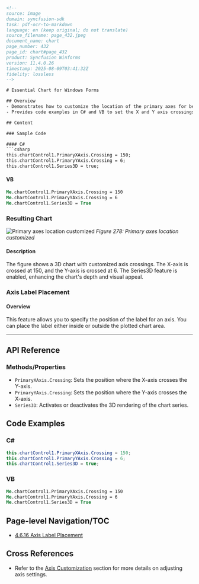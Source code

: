```html
<!-- 
source: image
domain: syncfusion-sdk
task: pdf-ocr-to-markdown
language: en (keep original; do not translate)
source_filename: page_432.jpeg
document_name: chart
page_number: 432
page_id: chart#page_432
product: Syncfusion Winforms
version: 11.4.0.26
timestamp: 2025-08-09T03:41:32Z
fidelity: lossless
-->

# Essential Chart for Windows Forms

## Overview
- Demonstrates how to customize the location of the primary axes for better visibility and interpretation in a 3D chart.
- Provides code examples in C# and VB to set the X and Y axis crossings and activate 3D series.

## Content

### Sample Code

#### C#
```csharp
this.chartControl1.PrimaryXAxis.Crossing = 150;
this.chartControl1.PrimaryYAxis.Crossing = 6;
this.chartControl1.Series3D = true;
```

#### VB
```vb
Me.chartControl1.PrimaryXAxis.Crossing = 150
Me.chartControl1.PrimaryYAxis.Crossing = 6
Me.chartControl1.Series3D = True
```

### Resulting Chart

![Primary axes location customized](https://example.com/crossing_demo.png)
*Figure 278: Primary axes location customized*

#### Description
The figure shows a 3D chart with customized axis crossings. The X-axis is crossed at 150, and the Y-axis is crossed at 6. The Series3D feature is enabled, enhancing the chart's depth and visual appeal.

### Axis Label Placement

#### Overview
This feature allows you to specify the position of the label for an axis. You can place the label either inside or outside the plotted chart area.

---

## API Reference

### Methods/Properties

- `PrimaryXAxis.Crossing`: Sets the position where the X-axis crosses the Y-axis.
- `PrimaryYAxis.Crossing`: Sets the position where the Y-axis crosses the X-axis.
- `Series3D`: Activates or deactivates the 3D rendering of the chart series.

## Code Examples

### C#
```csharp
this.chartControl1.PrimaryXAxis.Crossing = 150;
this.chartControl1.PrimaryYAxis.Crossing = 6;
this.chartControl1.Series3D = true;
```

### VB
```vb
Me.chartControl1.PrimaryXAxis.Crossing = 150
Me.chartControl1.PrimaryYAxis.Crossing = 6
Me.chartControl1.Series3D = True
```

## Page-level Navigation/TOC
- [4.6.16 Axis Label Placement](#label-placement)

## Cross References
- Refer to the [Axis Customization](#axis-customization) section for more details on adjusting axis settings.

<!-- tags: [syncfusion, windows forms, chart, axis customization, 3d series, label placement] keywords: [chart control, axis crossing, 3D series, axis label, customization, winforms, chapter 4.6] -->
```